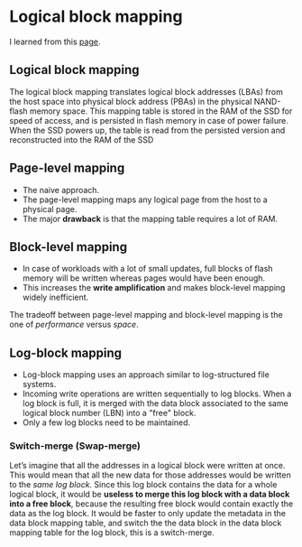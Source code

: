 # Logical block mapping

I learned from this [page](http://codecapsule.com/2014/02/12/coding-for-ssds-part-3-pages-blocks-and-the-flash-translation-layer/).

## Logical block mapping

The logical block mapping translates logical block addresses (LBAs) from the host space into physical block address (PBAs) in the physical NAND-flash memory space. This mapping table is stored in the RAM of the SSD for speed of access, and is persisted in flash memory in case of power failure. When the SSD powers up, the table is read from the persisted version and reconstructed into the RAM of the SSD

## Page-level mapping

- The naive approach.
- The page-level mapping maps any logical page from the host to a physical page.
- The major **drawback** is that the mapping table requires a lot of RAM.

## Block-level mapping

- In case of workloads with a lot of small updates, full blocks of flash memory will be written whereas pages would have been enough.
- This increases the **write amplification** and makes block-level mapping widely inefficient.

The tradeoff between page-level mapping and block-level mapping is the one of *performance* versus *space*.

## Log-block mapping

- Log-block mapping uses an approach similar to log-structured file systems.
- Incoming write operations are written sequentially to log blocks. When a log block is full, it is merged with the data block associated to the same logical block number (LBN) into a "free" block.
- Only a few log blocks need to be maintained.

### Switch-merge (Swap-merge)

Let’s imagine that all the addresses in a logical block were written at once. This would mean that all the new data for those addresses would be written to the *same log block*. Since this log block contains the data for a whole logical block, it would be **useless to merge this log block with a data block into a free block**, because the resulting free block would contain exactly the data as the log block. It would be faster to only update the metadata in the data block mapping table, and switch the the data block in the data block mapping table for the log block, this is a switch-merge.

